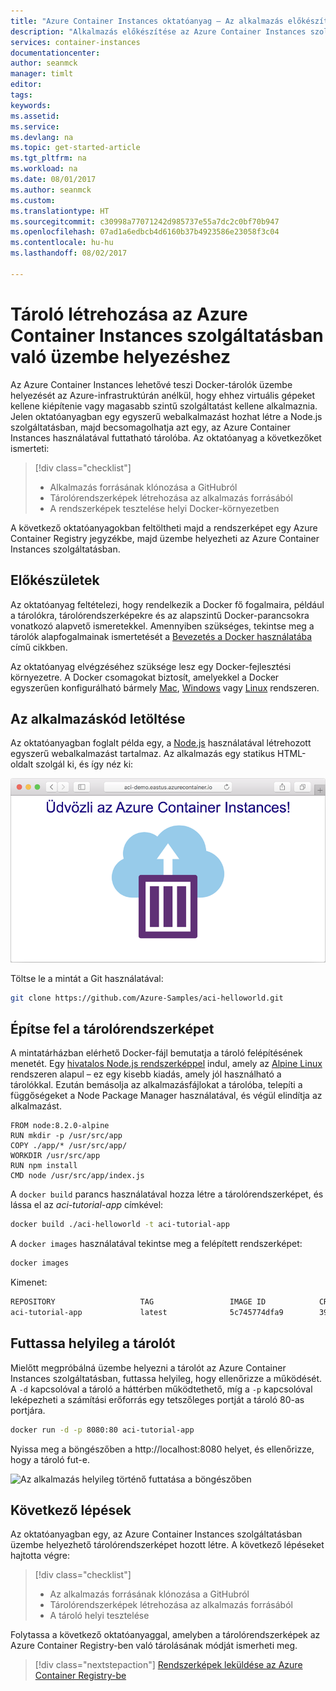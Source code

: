 ```yaml
---
title: "Azure Container Instances oktatóanyag – Az alkalmazás előkészítése | Azure Docs"
description: "Alkalmazás előkészítése az Azure Container Instances szolgáltatásban való üzembe helyezéshez"
services: container-instances
documentationcenter: 
author: seanmck
manager: timlt
editor: 
tags: 
keywords: 
ms.assetid: 
ms.service: 
ms.devlang: na
ms.topic: get-started-article
ms.tgt_pltfrm: na
ms.workload: na
ms.date: 08/01/2017
ms.author: seanmck
ms.custom: 
ms.translationtype: HT
ms.sourcegitcommit: c30998a77071242d985737e55a7dc2c0bf70b947
ms.openlocfilehash: 07ad1a6edbcb4d6160b37b4923586e23058f3c04
ms.contentlocale: hu-hu
ms.lasthandoff: 08/02/2017

---
```


# <a name="create-container-for-deployment-to-azure-container-instances"></a>Tároló létrehozása az Azure Container Instances szolgáltatásban való üzembe helyezéshez

Az Azure Container Instances lehetővé teszi Docker-tárolók üzembe helyezését az Azure-infrastruktúrán anélkül, hogy ehhez virtuális gépeket kellene kiépítenie vagy magasabb szintű szolgáltatást kellene alkalmaznia. Jelen oktatóanyagban egy egyszerű webalkalmazást hozhat létre a Node.js szolgáltatásban, majd becsomagolhatja azt egy, az Azure Container Instances használatával futtatható tárolóba. Az oktatóanyag a következőket ismerteti:

> [!div class="checklist"]
> * Alkalmazás forrásának klónozása a GitHubról  
> * Tárolórendszerképek létrehozása az alkalmazás forrásából
> * A rendszerképek tesztelése helyi Docker-környezetben

A következő oktatóanyagokban feltöltheti majd a rendszerképet egy Azure Container Registry jegyzékbe, majd üzembe helyezheti az Azure Container Instances szolgáltatásban.

## <a name="before-you-begin"></a>Előkészületek

Az oktatóanyag feltételezi, hogy rendelkezik a Docker fő fogalmaira, például a tárolókra, tárolórendszerképekre és az alapszintű Docker-parancsokra vonatkozó alapvető ismeretekkel. Amennyiben szükséges, tekintse meg a tárolók alapfogalmainak ismertetését a [Bevezetés a Docker használatába]( https://docs.docker.com/get-started/) című cikkben. 

Az oktatóanyag elvégzéséhez szüksége lesz egy Docker-fejlesztési környezetre. A Docker csomagokat biztosít, amelyekkel a Docker egyszerűen konfigurálható bármely [Mac](https://docs.docker.com/docker-for-mac/), [Windows](https://docs.docker.com/docker-for-windows/) vagy [Linux](https://docs.docker.com/engine/installation/#supported-platforms) rendszeren.

## <a name="get-application-code"></a>Az alkalmazáskód letöltése

Az oktatóanyagban foglalt példa egy, a [Node.js](http://nodejs.org) használatával létrehozott egyszerű webalkalmazást tartalmaz. Az alkalmazás egy statikus HTML-oldalt szolgál ki, és így néz ki:

![Az oktatóanyag alkalmazása böngészőben megjelenítve][aci-tutorial-app]

Töltse le a mintát a Git használatával:

```bash
git clone https://github.com/Azure-Samples/aci-helloworld.git
```

## <a name="build-the-container-image"></a>Építse fel a tárolórendszerképet

A mintatárházban elérhető Docker-fájl bemutatja a tároló felépítésének menetét. Egy [hivatalos Node.js rendszerképpel][dockerhub-nodeimage] indul, amely az [Alpine Linux](https://alpinelinux.org/) rendszeren alapul – ez egy kisebb kiadás, amely jól használható a tárolókkal. Ezután bemásolja az alkalmazásfájlokat a tárolóba, telepíti a függőségeket a Node Package Manager használatával, és végül elindítja az alkalmazást.

```
FROM node:8.2.0-alpine
RUN mkdir -p /usr/src/app
COPY ./app/* /usr/src/app/
WORKDIR /usr/src/app
RUN npm install
CMD node /usr/src/app/index.js
```

A `docker build` parancs használatával hozza létre a tárolórendszerképet, és lássa el az *aci-tutorial-app* címkével:

```bash
docker build ./aci-helloworld -t aci-tutorial-app
```

A `docker images` használatával tekintse meg a felépített rendszerképet:

```bash
docker images
```

Kimenet:

```bash
REPOSITORY                   TAG                 IMAGE ID            CREATED              SIZE
aci-tutorial-app             latest              5c745774dfa9        39 seconds ago       68.1 MB
```

## <a name="run-the-container-locally"></a>Futtassa helyileg a tárolót

Mielőtt megpróbálná üzembe helyezni a tárolót az Azure Container Instances szolgáltatásban, futtassa helyileg, hogy ellenőrizze a működését. A `-d` kapcsolóval a tároló a háttérben működtethető, míg a `-p` kapcsolóval leképezheti a számítási erőforrás egy tetszőleges portját a tároló 80-as portjára.

```bash
docker run -d -p 8080:80 aci-tutorial-app
```

Nyissa meg a böngészőben a http://localhost:8080 helyet, és ellenőrizze, hogy a tároló fut-e.

![Az alkalmazás helyileg történő futtatása a böngészőben][aci-tutorial-app-local]

## <a name="next-steps"></a>Következő lépések

Az oktatóanyagban egy, az Azure Container Instances szolgáltatásban üzembe helyezhető tárolórendszerképet hozott létre. A következő lépéseket hajtotta végre:

> [!div class="checklist"]
> * Az alkalmazás forrásának klónozása a GitHubról  
> * Tárolórendszerképek létrehozása az alkalmazás forrásából
> * A tároló helyi tesztelése

Folytassa a következő oktatóanyaggal, amelyben a tárolórendszerképek az Azure Container Registry-ben való tárolásának módját ismerheti meg.

> [!div class="nextstepaction"]
> [Rendszerképek leküldése az Azure Container Registry-be](./container-instances-tutorial-prepare-acr.md)

<!-- LINKS -->
[dockerhub-nodeimage]: https://hub.docker.com/r/library/node/tags/8.2.0-alpine/

<!--- IMAGES --->
[aci-tutorial-app]:./media/container-instances-quickstart/aci-app-browser.png
[aci-tutorial-app-local]: ./media/container-instances-tutorial-prepare-app/aci-app-browser-local.png

